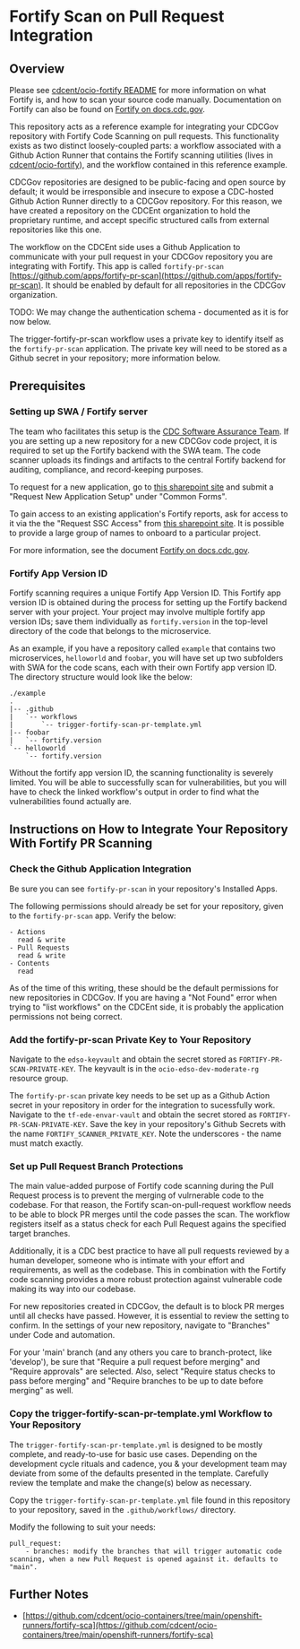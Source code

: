 # Fortify Scan on Pull Request Integration

## Overview
Please see [cdcent/ocio-fortify
README](https://github.com/cdcent/ocio-fortify) for more information
on what Fortify is, and how to scan your source code
manually. Documentation on Fortify can also be found on [Fortify on
docs.cdc.gov](https://docs.cdc.gov/docs/devsecops/services/code-scan/fortify).

This repository acts as a reference example for integrating your
CDCGov repository with Fortify Code Scanning on pull requests. This
functionality exists as two distinct loosely-coupled parts: a workflow
associated with a Github Action Runner that contains the Fortify
scanning utilities (lives in
[cdcent/ocio-fortify](https://github.com/cdcent/ocio-fortify)), and
the workflow contained in this reference example.

CDCGov repositories are designed to be public-facing and open source
by default; it would be irresponsible and insecure to expose a
CDC-hosted Github Action Runner directly to a CDCGov repository. For
this reason, we have created a repository on the CDCEnt organization
to hold the proprietary runtime, and accept specific structured calls
from external repositories like this one. 

The workflow on the CDCEnt side uses a Github Application to
communicate with your pull request in your CDCGov repository you are
integrating with Fortify. This app is called `fortify-pr-scan`
[https://github.com/apps/fortify-pr-scan](https://github.com/apps/fortify-pr-scan). It
should be enabled by default for all repositories in the CDCGov
organization. 

TODO: We may change the authentication schema - documented as it is
for now below.

The trigger-fortify-pr-scan workflow uses a private
key to identify itself as the `fortify-pr-scan` application. The
private key will need to be stored as a Github secret in your
repository; more information below.

## Prerequisites

### Setting up SWA / Fortify server
The team who facilitates this setup is the [CDC Software Assurance
Team](mailto:SoftwareAssurance@cdc.gov). If you are setting up a new
repository for a new CDCGov code project, it is required to set up the
Fortify backend with the SWA team. The code scanner uploads its
findings and artifacts to the central Fortify backend for auditing,
compliance, and record-keeping purposes. 

To request for a new application, go to [this sharepoint
site](https://cdc.sharepoint.com/sites/OCIOSoftwareAssurance) and
submit a "Request New Application Setup" under "Common Forms".

To gain access to an existing application's Fortify reports, ask for
access to it via the the "Request SSC Access" from [this sharepoint
site](https://cdc.sharepoint.com/sites/OCIOSoftwareAssurance). It is
possible to provide a large group of names to onboard to a particular
project.

For more information, see the document [Fortify on
docs.cdc.gov](https://docs.cdc.gov/docs/devsecops/services/code-scan/fortify).

### Fortify App Version ID

Fortify scanning requires a unique Fortify App Version ID. This
Fortify app version ID is obtained during the process for setting up
the Fortify backend server with your project. Your project may involve
multiple fortify app version IDs; save them individually as
`fortify.version` in the top-level directory of the code that belongs
to the microservice.

As an example, if you have a repository called `example` that contains
two microservices, `helloworld` and `foobar`, you will have set up two
subfolders with SWA for the code scans, each with their own Fortify
app version ID. The directory structure would look like the below:

```
./example
.
|-- .github
|   `-- workflows
|       `-- trigger-fortify-scan-pr-template.yml
|-- foobar
|   `-- fortify.version
`-- helloworld
    `-- fortify.version
```

Without the fortify app version ID, the scanning functionality is
severely limited. You will be able to successfully scan for
vulnerabilities, but you will have to check the linked workflow's
output in order to find what the vulnerabilities found actually are.

## Instructions on How to Integrate Your Repository With Fortify PR Scanning

### Check the Github Application Integration

Be sure you can see `fortify-pr-scan` in your repository's Installed
Apps.

The following permissions should already be set for your repository,
given to the `fortify-pr-scan` app. Verify the below:

```
- Actions
  read & write
- Pull Requests
  read & write
- Contents
  read
```

As of the time of this writing, these should be the default
permissions for new repositories in CDCGov. If you are having a "Not
Found" error when trying to "list workflows" on the CDCEnt side, it is
probably the application permissions not being correct.

### Add the fortify-pr-scan Private Key to Your Repository

Navigate to the `edso-keyvault` and obtain the secret stored as
`FORTIFY-PR-SCAN-PRIVATE-KEY`. The keyvault is in the
`ocio-edso-dev-moderate-rg` resource group.

The `fortify-pr-scan` private key needs to be set up as a Github
Action secret in your repository in order for the integration to
sucessfully work. Navigate to the `tf-ede-envar-vault` and obtain the
secret stored as `FORTIFY-PR-SCAN-PRIVATE-KEY`. Save the key in your
repository's Github Secrets with the name
`FORTIFY_SCANNER_PRIVATE_KEY`. Note the underscores - the name must
match exactly.

### Set up Pull Request Branch Protections

The main value-added purpose of Fortify code scanning during the Pull
Request process is to prevent the merging of vulrnerable code to the
codebase. For that reason, the Fortify scan-on-pull-request workflow
needs to be able to block PR merges until the code passes the
scan. The workflow registers itself as a status check for each Pull Request
agains the specified target branches.

Additionally, it is a CDC best practice to have all pull requests
reviewed by a human developer, someone who is intimate with your
effort and requirements, as well as the codebase. This in combination
with the Fortify code scanning provides a more robust protection
against vulnerable code making its way into our codebase.

For new repositories created in CDCGov, the default is to block PR
merges until all checks have passed. However, it is essential to
review the setting to confirm. In the settings of your new repository,
navigate to "Branches" under Code and automation. 

For your 'main' branch (and any others you care to branch-protect,
like 'develop'), be sure that "Require a pull request before merging"
and "Require approvals" are selected. Also, select "Require status
checks to pass before merging" and "Require branches to be up to date
before merging" as well.

### Copy the trigger-fortify-scan-pr-template.yml Workflow to Your Repository

The `trigger-fortify-scan-pr-template.yml` is designed to be mostly
complete, and ready-to-use for basic use cases. Depending on the
development cycle rituals and cadence, you & your development team may
deviate from some of the defaults presented in the template. Carefully
review the template and make the change(s) below as necessary.

Copy the `trigger-fortify-scan-pr-template.yml` file found in this
repository to your repository, saved in the `.github/workflows/`
directory. 

Modify the following to suit your needs:
```
pull_request: 
	- branches: modify the branches that will trigger automatic code scanning, when a new Pull Request is opened against it. defaults to "main".
```

## Further Notes
 - [https://github.com/cdcent/ocio-containers/tree/main/openshift-runners/fortify-sca](https://github.com/cdcent/ocio-containers/tree/main/openshift-runners/fortify-sca)
